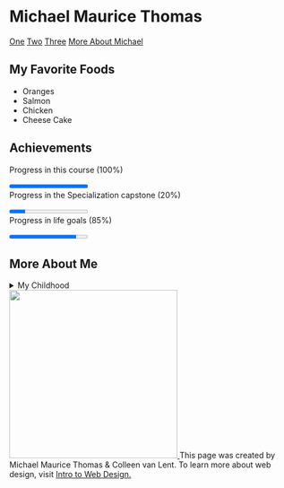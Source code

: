 <!DOCTYPE html>
<html lang="en">
<meta charset="UTF-8">
    <title>Final Test</title>
<body>
<h1>Michael Maurice Thomas</h1>
<nav>
  <a href="/One/">One</a>
  <a href="/Two/">Two</a>
  <a href="/Three/">Three</a>
  <a href="/More About Me/">More About Michael</a>
</nav>
<h2>My Favorite Foods</h2>
<ul>
<li>Oranges</li> 
<li>Salmon</li>
<li>Chicken</li>
<li>Cheese Cake</li>
</ul>
<h2>Achievements</h2>
<label for="file">Progress in this course (100%)</label>

<progress id="file" max="100" value="100"> 100% </progress><br>
<label for="file">Progress in the Specialization capstone (20%)</label>

<progress id="file" max="100" value="20"> 20% </progress><br>
<label for="file">Progress in life goals (85%)</label>

<progress id="file" max="100" value="85"> 85% </progress>

<h2>More About Me</h2>
<details>
  <summary>My Childhood</summary>
  <p>I grew up in NW Washington, DC with a beautiful hilltop view of the Nation's Capital.</p>
</details>
<a href="http://www.intro-webdesign.com/images/newlogo.png">
<img border="0" alt="" src="http://www.intro-webdesign.com/images/newlogo.png"width="300" height="300">
</a>This page was created by Michael Maurice Thomas & Colleen van Lent. To learn more about web design, visit <a href="http://www.intro-webdesign.com">Intro to Web Design.</a>
</body>
</html>
